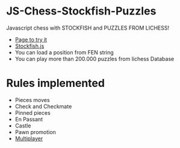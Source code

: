 # JS-Chess-Stockfish-Puzzles
Javascript chess with STOCKFISH and PUZZLES FROM LICHESS!
 * [Page to try it](https://sirvorak.github.io/JS-Chess-Stockfish-Puzzles/)
 * [Stockfish.js](http://github.com/nmrugg/stockfish.js)
 * You can load a position from FEN string
 * You can play more than 200.000 puzzles from lichess Database

# Rules implemented

 * Pieces moves
 * Check and Checkmate
 * Pinned pieces
 * En Passant
 * Castle
 * Pawn promotion
 * [Multiplayer](https://github.com/SirVoRaK/Chess-JS-2.0-Multiplayer)